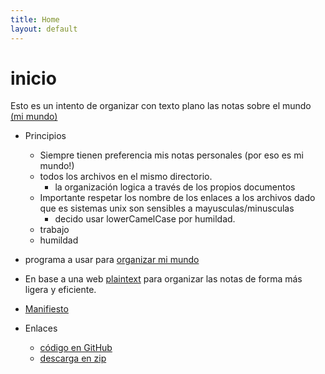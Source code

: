 ```yaml
---
title: Home
layout: default
---
```

# inicio
Esto es un intento de organizar con texto plano las notas sobre el mundo [(mi mundo)](miMundo.html)

* Principios 
    - Siempre tienen preferencia mis notas personales (por eso es mi mundo!)
    - todos los archivos en el mismo directorio.
        + la organización logica a través de los propios documentos
    - Importante respetar los nombre de los enlaces a los archivos dado que es sistemas unix son sensibles a mayusculas/minusculas
        + decido usar lowerCamelCase por humildad. 
    -  trabajo
    -  humildad

* programa a usar para [organizar mi mundo](programasOrganizarMiMundo.html)

* En base a una web [plaintext](http://plaintext-productivity.net/) para organizar las notas de forma más ligera y eficiente.


* [Manifiesto](manifiesto.html)

* Enlaces
    - [código en GitHub](https://github.com/pelos6/mundo)
    - [descarga en zip](https://github.com/pelos6/mundo/archive/gh-pages.zip)
